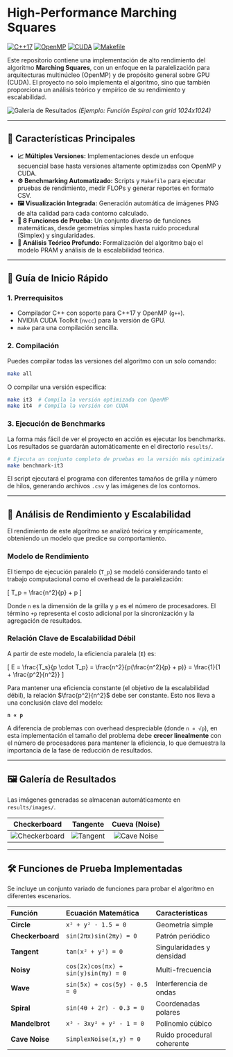 # High-Performance Marching Squares

[![C++17](https://img.shields.io/badge/C++-17-blue.svg)](https://en.cppreference.com/w/cpp/17)
[![OpenMP](https://img.shields.io/badge/Parallel-OpenMP-green.svg)](https://www.openmp.org/)
[![CUDA](https://img.shields.io/badge/GPU%20Accelerated-CUDA-brightgreen.svg)](https://developer.nvidia.com/cuda-zone)
[![Makefile](https://img.shields.io/badge/Build-Makefile-yellow.svg)](https://www.gnu.org/software/make/)

Este repositorio contiene una implementación de alto rendimiento del algoritmo **Marching Squares**, con un enfoque en la paralelización para arquitecturas multinúcleo (OpenMP) y de propósito general sobre GPU (CUDA). El proyecto no solo implementa el algoritmo, sino que también proporciona un análisis teórico y empírico de su rendimiento y escalabilidad.

![Galería de Resultados](https-github.com-DavidHerencia-Marching-Squares-Parallel-raw-main-results-images-it3_p16_g1024_spiral_contour.png)
*(Ejemplo: Función Espiral con grid 1024x1024)*

---

## 🎯 Características Principales

-   **📈 Múltiples Versiones:** Implementaciones desde un enfoque secuencial base hasta versiones altamente optimizadas con OpenMP y CUDA.
-   **⚙️ Benchmarking Automatizado:** Scripts y `Makefile` para ejecutar pruebas de rendimiento, medir FLOPs y generar reportes en formato CSV.
-   **🖼️ Visualización Integrada:** Generación automática de imágenes PNG de alta calidad para cada contorno calculado.
-   **🧪 8 Funciones de Prueba:** Un conjunto diverso de funciones matemáticas, desde geometrías simples hasta ruido procedural (Simplex) y singularidades.
-   **📄 Análisis Teórico Profundo:** Formalización del algoritmo bajo el modelo PRAM y análisis de la escalabilidad teórica.

---

## 🚀 Guía de Inicio Rápido

### 1. Prerrequisitos

-   Compilador C++ con soporte para C++17 y OpenMP (`g++`).
-   NVIDIA CUDA Toolkit (`nvcc`) para la versión de GPU.
-   `make` para una compilación sencilla.

### 2. Compilación

Puedes compilar todas las versiones del algoritmo con un solo comando:

```bash
make all
```

O compilar una versión específica:

```bash
make it3  # Compila la versión optimizada con OpenMP
make it4  # Compila la versión con CUDA
```

### 3. Ejecución de Benchmarks

La forma más fácil de ver el proyecto en acción es ejecutar los benchmarks. Los resultados se guardarán automáticamente en el directorio `results/`.

```bash
# Ejecuta un conjunto completo de pruebas en la versión más optimizada
make benchmark-it3
```

El script ejecutará el programa con diferentes tamaños de grilla y número de hilos, generando archivos `.csv` y las imágenes de los contornos.

---

## 🔬 Análisis de Rendimiento y Escalabilidad

El rendimiento de este algoritmo se analizó teórica y empíricamente, obteniendo un modelo que predice su comportamiento.

### Modelo de Rendimiento

El tiempo de ejecución paralelo (`T_p`) se modeló considerando tanto el trabajo computacional como el overhead de la paralelización:

\[ T_p = \frac{n^2}{p} + p \]

Donde `n` es la dimensión de la grilla y `p` es el número de procesadores. El término `+p` representa el costo adicional por la sincronización y la agregación de resultados.

### Relación Clave de Escalabilidad Débil

A partir de este modelo, la eficiencia paralela (`E`) es:

\[ E = \frac{T_s}{p \cdot T_p} = \frac{n^2}{p(\frac{n^2}{p} + p)} = \frac{1}{1 + \frac{p^2}{n^2}} \]

Para mantener una eficiencia constante (el objetivo de la escalabilidad débil), la relación $\frac{p^2}{n^2}$ debe ser constante. Esto nos lleva a una conclusión clave del modelo:

**`n ∝ p`**

A diferencia de problemas con overhead despreciable (donde `n ∝ √p`), en esta implementación el tamaño del problema debe **crecer linealmente** con el número de procesadores para mantener la eficiencia, lo que demuestra la importancia de la fase de reducción de resultados.

---

## 🖼️ Galería de Resultados

Las imágenes generadas se almacenan automáticamente en `results/images/`.

| Checkerboard | Tangente | Cueva (Noise) |
| :----------: | :------: | :-----------: |
| ![Checkerboard](https-github.com-DavidHerencia-Marching-Squares-Parallel-raw-main-results-images-it3_p16_g1024_checkerboard_contour.png) | ![Tangent](https-github.com-DavidHerencia-Marching-Squares-Parallel-raw-main-results-images-it3_p16_g1024_tangent_contour.png) | ![Cave Noise](https-github.com-DavidHerencia-Marching-Squares-Parallel-raw-main-results-images-it3_p16_g1024_cave_contour.png) |

---

## 🛠️ Funciones de Prueba Implementadas

Se incluye un conjunto variado de funciones para probar el algoritmo en diferentes escenarios.

| Función      | Ecuación Matemática                     | Características           |
| :----------- | :-------------------------------------- | :------------------------ |
| **Circle**   | `x² + y² - 1.5 = 0`                     | Geometría simple          |
| **Checkerboard** | `sin(2πx)sin(2πy) = 0`                | Patrón periódico          |
| **Tangent**  | `tan(x² + y²) = 0`                      | Singularidades y densidad |
| **Noisy**    | `cos(2x)cos(πx) + sin(y)sin(πy) = 0`      | Multi-frecuencia        |
| **Wave**     | `sin(5x) + cos(5y) - 0.5 = 0`             | Interferencia de ondas    |
| **Spiral**   | `sin(4θ + 2r) - 0.3 = 0`                  | Coordenadas polares       |
| **Mandelbrot** | `x³ - 3xy² + y² - 1 = 0`                | Polinomio cúbico          |
| **Cave Noise** | `SimplexNoise(x,y) = 0`                 | Ruido procedural coherente|
